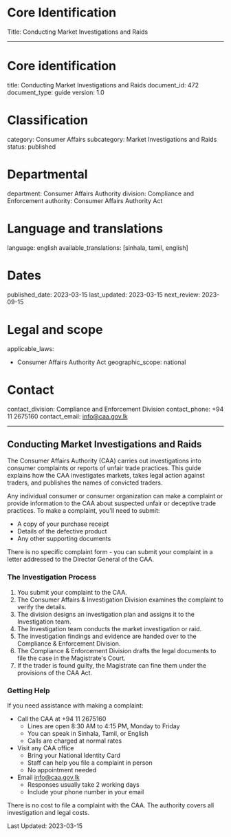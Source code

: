 # Core Identification
Title: Conducting Market Investigations and Raids

---
# Core identification
title: Conducting Market Investigations and Raids
document_id: 472
document_type: guide
version: 1.0

# Classification
category: Consumer Affairs
subcategory: Market Investigations and Raids
status: published

# Departmental
department: Consumer Affairs Authority
division: Compliance and Enforcement
authority: Consumer Affairs Authority Act

# Language and translations
language: english
available_translations: [sinhala, tamil, english]

# Dates
published_date: 2023-03-15
last_updated: 2023-03-15
next_review: 2023-09-15

# Legal and scope
applicable_laws:
 - Consumer Affairs Authority Act
geographic_scope: national

# Contact
contact_division: Compliance and Enforcement Division
contact_phone: +94 11 2675160
contact_email: info@caa.gov.lk

---

## Conducting Market Investigations and Raids

The Consumer Affairs Authority (CAA) carries out investigations into consumer complaints or reports of unfair trade practices. This guide explains how the CAA investigates markets, takes legal action against traders, and publishes the names of convicted traders.

Any individual consumer or consumer organization can make a complaint or provide information to the CAA about suspected unfair or deceptive trade practices. To make a complaint, you'll need to submit:

- A copy of your purchase receipt
- Details of the defective product
- Any other supporting documents

There is no specific complaint form - you can submit your complaint in a letter addressed to the Director General of the CAA.

### The Investigation Process

1. You submit your complaint to the CAA.
2. The Consumer Affairs & Investigation Division examines the complaint to verify the details.
3. The division designs an investigation plan and assigns it to the Investigation team.
4. The Investigation team conducts the market investigation or raid.
5. The investigation findings and evidence are handed over to the Compliance & Enforcement Division.
6. The Compliance & Enforcement Division drafts the legal documents to file the case in the Magistrate's Court.
7. If the trader is found guilty, the Magistrate can fine them under the provisions of the CAA Act.

### Getting Help

If you need assistance with making a complaint:

- Call the CAA at +94 11 2675160 
    - Lines are open 8:30 AM to 4:15 PM, Monday to Friday
    - You can speak in Sinhala, Tamil, or English
    - Calls are charged at normal rates
- Visit any CAA office
    - Bring your National Identity Card
    - Staff can help you file a complaint in person
    - No appointment needed
- Email info@caa.gov.lk
    - Responses usually take 2 working days
    - Include your phone number in your email

There is no cost to file a complaint with the CAA. The authority covers all investigation and legal costs.

Last Updated: 2023-03-15